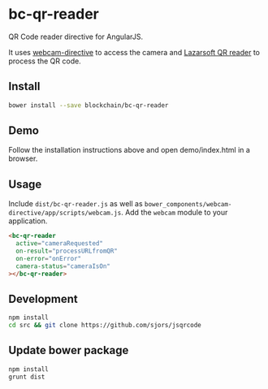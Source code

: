 # bc-qr-reader

QR Code reader directive for AngularJS.

It uses [webcam-directive](https://github.com/jonashartmann/webcam-directive) to access the camera and [Lazarsoft QR reader](https://github.com/LazarSoft/jsqrcode) to process the QR code.

## Install

```sh
bower install --save blockchain/bc-qr-reader
```

## Demo

Follow the installation instructions above and open demo/index.html in a browser.

## Usage

Include `dist/bc-qr-reader.js` as well as `bower_components/webcam-directive/app/scripts/webcam.js`. Add the `webcam` module to your application.

```html
<bc-qr-reader
  active="cameraRequested"  
  on-result="processURLfromQR"
  on-error="onError"
  camera-status="cameraIsOn"
></bc-qr-reader>
```

## Development

```sh
npm install
cd src && git clone https://github.com/sjors/jsqrcode
```

## Update bower package

```sh
npm install
grunt dist
```
